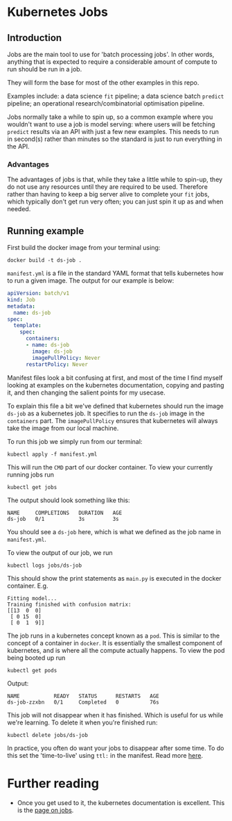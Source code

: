 # Kubernetes Jobs

## Introduction

Jobs are the main tool to use for 'batch processing jobs'. In other words, anything that is expected to require a considerable amount of compute to run should be run in a job. 

They will form the base for most of the other examples in this repo.

Examples include: a data science `fit` pipeline; a data science batch `predict` pipeline; an operational research/combinatorial optimisation pipeline.

Jobs normally take a while to spin up, so a common example where you wouldn't want to use a job is model serving: where users will be fetching `predict` results via an API with just a few new examples. This needs to run in second(s) rather than minutes so the standard is just to run everything in the API.

### Advantages

The advantages of jobs is that, while they take a little while to spin-up, they do not use any resources until they are required to be used. Therefore rather than having to keep a big server alive to complete your `fit` jobs, which typically don't get run very often; you can just spin it up as and when needed.

## Running example


First build the docker image from your terminal using:

```shell
docker build -t ds-job .
```

`manifest.yml` is a file in the standard YAML format that tells kubernetes how to run a given image. The output for our example is below:

```yaml
apiVersion: batch/v1
kind: Job
metadata:
  name: ds-job
spec:
  template:
    spec:
      containers:
      - name: ds-job
        image: ds-job
        imagePullPolicy: Never
      restartPolicy: Never
```

Manifest files look a bit confusing at first, and most of the time I find myself looking at examples on the kubernetes documentation, copying and pasting it, and then changing the salient points for my usecase.

To explain this file a bit we've defined that kubernetes should run the image `ds-job` as a kubernetes job. It specifies to run the `ds-job` image in the `containers` part. The `imagePullPolicy` ensures that kubernetes will always take the image from our local machine.

To run this job we simply run from our terminal:

```shell
kubectl apply -f manifest.yml
```

This will run the `CMD` part of our docker container. To view your currently running jobs run

```shell
kubectl get jobs
```

The output should look something like this:

```shell
NAME     COMPLETIONS   DURATION   AGE
ds-job   0/1           3s         3s
```

You should see a `ds-job` here, which is what we defined as the job name in `manifest.yml`.

To view the output of our job, we run

```shell
kubectl logs jobs/ds-job
```

This should show the print statements as `main.py` is executed in the docker container. E.g.

```shell
Fitting model...
Training finished with confusion matrix:
[[13  0  0]
 [ 0 15  0]
 [ 0  1  9]]
```

The job runs in a kubernetes concept known as a `pod`. This is similar to the concept of a container in `docker`. It is essentially the smallest component of kubernetes, and is where all the compute actually happens. To view the pod being booted up run

```shell
kubectl get pods
```

Output:
```shell
NAME           READY   STATUS      RESTARTS   AGE
ds-job-zzxbn   0/1     Completed   0          76s
```

This job will not disappear when it has finished. Which is useful for us while we're learning. To delete it when you're finished run:

```shell
kubectl delete jobs/ds-job
```

In practice, you often do want your jobs to disappear after some time. To do this set the 'time-to-live' using `ttl:` in the manifest. Read more [here](https://kubernetes.io/docs/concepts/workloads/controllers/ttlafterfinished/).


# Further reading

* Once you get used to it, the kubernetes documentation is excellent. This is the [page on jobs](https://kubernetes.io/docs/concepts/workloads/controllers/job/).
